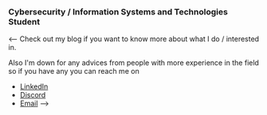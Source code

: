 ###  Cybersecurity / Information Systems and Technologies Student
<--
Check out my blog if you want to know more about what I do / interested in.

Also I'm down for any advices from people with more experience in the field so if you have any you can reach me on
- [LinkedIn](https://www.linkedin.com/in/vix4800)
- [Discord](https://discordapp.com/users/VIX#9134)
- [Email](mailto:gordan.ei@protonmail.ch)
-->
